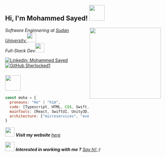 <h2> Hi, I'm Mohammed Sayed! <img src="https://media.giphy.com/media/v0dGnTDFgEr68myH0C/giphy.gif" width="50"></h2>
<img align='right' src="https://media.giphy.com/media/IpeYSEZshTefe/giphy.gif" width="230">
<p><em>Software Enginnering at <a href="https://www.sustech.edu/">Sudan University </a><img src="https://media.giphy.com/media/iJ6s3SgKOpxfrXTyem/giphy.gif" width="30"></br>Full-Stack Dev<img src="https://media.giphy.com/media/WUlplcMpOCEmTGBtBW/giphy.gif" width="30"> 
</em></p>

[![Linkedin: Mohammed Sayed](https://img.shields.io/badge/-mohammed-blue?style=flat-square&logo=Linkedin&logoColor=white&link=https://www.linkedin.com/in/mohammed-sayed7070/)](https://www.linkedin.com/in/mohammed-sayed7070/)
[![GitHub Sherlocked1](https://img.shields.io/github/followers/sherlocked1?label=follow&style=social)](https://github.com/Sherlocked1)


### <img src="https://media.giphy.com/media/fAbbq1tF99d0uiizsr/giphy.gif" width="50">

```javascript
const moha = {
  pronouns: "He" | "him",
  code: [Typescript, HTML, CSS, Swift, Objective C, Dart, Java],
  mainTools: [React, SwiftUI, Unity3D, Node, Tailwindcss],
  architecture: ["microservices", "event-driven", "design system pattern"],
}
```

<img src="https://www.freeiconspng.com/uploads/website-icon-1.png" width="30" height="30"> <em> <b>Visit my website </b> <a href="https://mohammed-sayed.surge.sh">here</a></em>

<img src="https://media.giphy.com/media/5fjXHZQ7CaKj0Pgbvv/giphy.gif" width="30" height="30"> <em><b>Interested in working with me ?</b> <a href="mailto:mohamadsayed7070@gmail.com"> Say hi! </a> :)</em>
